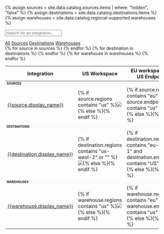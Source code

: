 {% assign sources = site.data.catalog.sources.items | where: "hidden", "false" %}
{% assign destinations = site.data.catalog.destinations.items %}
{% assign warehouses = site.data.catalog.regional-supported.warehouses %}

<input class="table-search" type="text" id="filterInput" onkeyup="searchFilter()"
  placeholder="Search for an integration..">
<div class="button-container" id="btnContainer">
  <a href="#" id="all" class="button button-link active">All</a>
  <a href="#" id="source" class="button button-link">Sources</a>
  <a href="#" id="destination" class="button button-link">Destinations</a>
  <a href="#" id="warehouse" class="button button-link">Warehouses</a>
</div>

<table id="settingsTable">
  <thead>
    <tr>
      <th>Integration</th>
      <th>US Workspace</th>
      <th>EU workspace w/ US Endpoint</th>
      <th>EU workspace w/ EU Endpoint</th>
    </tr>
  </thead>
  <tbody>
    <tr class="settingRow source ">
      <td colspan="4" style="font-weight: bold; background-color:fafbff;font-size: 10px; text-transform: uppercase;"
        id="settingRow">
        Sources</td>
    </tr>
    {% for source in sources %}
    <tr class="settingRow source" id="settingRow">
      <td><a href="/docs/{{source.url}}">{{source.display_name}}</a></td>
      <td>{% if source.regions contains "us" %}<img class="inline" src="/docs/images/supported.svg" />{% else %}<img
          alt="" class="inline" src="/docs/images/unsupported.svg" />{% endif %}</td>
      <td>{% if source.regions contains "eu" and source.endpoints contains "us" %}<img class="inline"
          src="/docs/images/supported.svg" />{% else %}<img alt="" class="inline"
          src="/docs/images/unsupported.svg" />{% endif %}</td>
      <td> {% if source.regions contains "eu" and source.endpoints contains "eu" %}<img class="inline"
          src="/docs/images/supported.svg" />{% else %}<img alt="" class="inline"
          src="/docs/images/unsupported.svg" />{% endif %}</td>
    </tr>
    {% endfor %}
    <tr class="settingRow destination">
      <td colspan="4" style="font-weight: bold; background-color:fafbff;font-size: 10px; text-transform: uppercase;"
        id="settingRow">
        Destinations</td>
    </tr>
    {% for destination in destinations %}
    <tr class="settingRow destination" id="settingRow">
      <td><a href="/docs/{{destination.url}}">{{destination.display_name}}</a></td>
      <td>{% if destination.regions contains "us-west-2" or "" %}<img class="inline"
          src="/docs/images/supported.svg" />{% else %}<img alt="" class="inline"
          src="/docs/images/unsupported.svg" />{% endif %}</td>
      <td>{% if destination.regions contains "eu-west-1" and destination.endpoints contains "US" %}<img class="inline"
          src="/docs/images/supported.svg" />{% else %}<img alt="" class="inline"
          src="/docs/images/unsupported.svg" />{% endif %}</td>
      <td> {% if destination.regions contains "eu-west-1" and destination.endpoints contains "EU" %}<img class="inline"
          src="/docs/images/supported.svg" />{% else %}<img alt="" class="inline"
          src="/docs/images/unsupported.svg" />{% endif %}</td>
    </tr>
    {% endfor %}
    <tr class="settingRow warehouse">
      <td colspan="4" style="font-weight: bold; background-color:fafbff;font-size: 10px; text-transform: uppercase;"
        id="settingRow">
        Warehouses</td>
    </tr>
    {% for warehouse in warehouses %}
    <tr class="settingRow warehouse" id="settingRow">
      <td><a href="/docs/{{warehouse.url}}">{{warehouse.display_name}}</a></td>
      <td>{% if warehouse.regions contains "us" %}<img class="inline" src="/docs/images/supported.svg" />{% else %}<img
          alt="" class="inline" src="/docs/images/unsupported.svg" />{% endif %}</td>
      <td>{% if warehouse.regions contains "eu" and warehouse.endpoints contains "us" %}<img class="inline"
          src="/docs/images/supported.svg" />{% else %}<img alt="" class="inline"
          src="/docs/images/unsupported.svg" />{% endif %}</td>
      <td> {% if warehouse.regions contains "eu" and warehouse.endpoints contains "eu" %}<img class="inline"
          src="/docs/images/supported.svg" />{% else %}<img alt="" class="inline"
          src="/docs/images/unsupported.svg" />{% endif %}</td>
    </tr>
    {% endfor %}
  </tbody>
</table>

<script>
  function searchFilter() {
    var input, filter, table, tr, td, i, txtValue;

    input = document.getElementById("filterInput");
    filter = input.value.toUpperCase();
    table = document.getElementById("settingsTable");
    tr = document.getElementsByClassName("settingRow");
    for (i = 0; i < tr.length; i++) {
      td = tr[i].getElementsByTagName("td")[0];
      if (td) {
        txtValue = td.textContent || td.innerText;
        if (txtValue.toUpperCase().indexOf(filter) > -1) {
          tr[i].style.display = "";
        } else {
          tr[i].style.display = "none"
        }
      }
    }
  }

</script>
